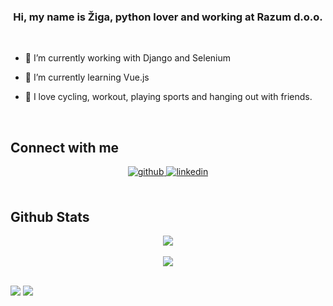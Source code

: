 ### <div align="center">Hi, my name is Žiga, python lover and working at Razum d.o.o.</div>  
  
<br/>  

- 🔭 I’m currently working with Django and Selenium
  

- 🌱 I’m currently learning Vue.js
  

- 🏐 I love cycling, workout, playing sports and hanging out with friends.
  

<br/>  


## Connect with me  
<div align="center">
<a href="https://github.com/ziga12341" target="_blank">
<img src=https://img.shields.io/badge/github-%2324292e.svg?&style=for-the-badge&logo=github&logoColor=white alt=github style="margin-bottom: 5px;" />
</a>
<a href="https://linkedin.com/in/zigapregelj" target="_blank">
<img src=https://img.shields.io/badge/linkedin-%231E77B5.svg?&style=for-the-badge&logo=linkedin&logoColor=white alt=linkedin style="margin-bottom: 5px;" />
</a>
</div>  
  

<br/>  

## Github Stats  
<div align="center"><img src="https://github-readme-stats.vercel.app/api?username=ziga12341&show_icons=true&count_private=true&hide_border=true" align="center" /></div>  

<br/>   

<div align="center">
<img src="https://komarev.com/ghpvc/?username=ziga12341&&color=ff69b4&style=flat-square" align="center" />
</div>  

<br />

![](https://komarev.com/ghpvc/?ziga12341&color=ff69b4&style=flat-square)
![](https://hit.yhype.me/github/profile?user_id=69034686)
